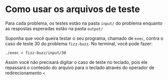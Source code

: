 # Como usar os arquivos de teste

Para cada problema, os testes estão na pasta `input/` do problema
enquanto as respostas esperadas estão na pasta `output/`

Suponha que você queira testar o seu programa, chamado de `exec`,
contra o caso de teste 30 do problema `fizz-buzz`. No terminal, você 
pode fazer:

`./exec < fizz-buzz/input/30`

Assim você não precisará digitar o caso de teste no teclado, pois ele
repassará o conteúdo do arquivo para o teclado através do operador
    de redirecionamento `<`


